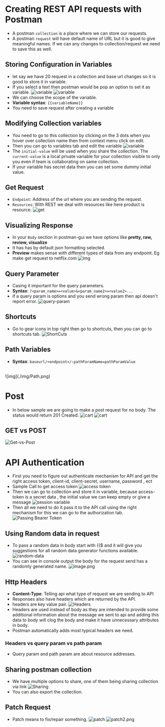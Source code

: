 # Creating REST API requests with Postman
* A postman `collection` is a place where we can store our requests. 
* A postman `request` will have default name of URL but it is good to give meaningful names. If we can any changes to collection/request we need to save this as well. 

## Storing Configuration in Variables
* let say we have 20 request in a collection and base url changes so it is good to store it in variable. 
* If you select a text then postman would be pop an option to set it as variable.
![variable](./img/variable-1.png)
![variable](./img/variable-2.png)
* We can choose the scope of the variable. 
* **Variable syntax**: `{{variableName}}`
* You need to save request after creating a variable

## Modifying Collection variables
* You need to go to this collection by clicking on the 3 dots when you hover over collection name then from context menu click on edit. 
* Then you can go to variables tab and edit the variable
![variable](./img/variable-3.png)
* The `initial-value` will be used when you share the collection. The `current-value` is a local private variable for your collection visible to only you even if team is collaborating on same collection. 
* If your variable has secret data then you can set some dummy initial value.

## Get Request
* `Endpoint`: Address of the url where you are sending the request. 
* `Resources`: With REST we deal with resources like here product is resource. 
![get](./img/get.png)

## Visualizing Response
* In your `Body` section in postman-gui we have options like **pretty, raw, review, visualize**
* It has has by default json formatting selected. 
* **Preview** makes sense with different types of data from any endpoint. Eg make get request to netflix.com
![img](./img/Screenshot%202022-09-02%20135452.png)

## Query Parameter
* Casing it important for the query parameters. 
* **Syntax**: `?<param_name>=<value>&<param_name2>=<value2>...`
* if a query param is options and you send wrong param then api doesn't report error. 
![query-param](./img/query-param.png)


## Shortcuts
* Go to gear icons in top right then go to shortcuts, then you can go to shortcuts tab. 
![ShortCuts](./img/Shortcuts.png)

## Path Variables
* **Syntax**: `baseurl/<endpoint>/:pathParamName=pathParamValue`
<br/>
![img](./img/Path.png)

# Post
* In below sample we are going to make a post request for no body. The status would return 201 Created. 
![cart](./img/cart.png)
![cart](./img/cart-add-item.png)


## GET vs POST 
![Get-vs-Post](./img/Get-vs-Post.png)

# API Authentication
* First you need to figure out authenticate mechanism for API and get the right access token, client-id, client-secret, username, password , ect
* Sample Call to get access token 
![access token](./img/access-token-call.png)
* Then we can go to collection and store it in variable, because access-token is a secret data , the initial value we can keep empty or give a message 
![session variable](./img/storing-access-token.png)
* Then all we need to do it pass it to the API call using the right mechanism for this we can go to the authorization tab. 
![Passing Bearer Token](./img/passing-token.png)

## Using Random data in request
* To pass a random data in body start with {{$ and it will give you suggestions for all random data generator functions available. 
![random-data](./img/random-data.png)
* You can see in console output the body for the request send has a randomly generated name. 
![image.png](./img/random2.png)

## Http Headers 
* **Content-Type**: Telling api what type of request we are sending to API 
* Responses also have headers which are returned by the API. 
* headers are key value pair. 
![Headers](./img/Headers.png)
* Headers are used instead of body as they are intended to provide some additional information about the message we sent to api and adding this data to body will clog the body and make it have unnecessary attributes in body.
* Postman automatically adds most typical headers we need. 

### Headers vs query param vs path param 
* Query param and path param are about resource addresses. 

## Sharing postman collection 
* We have multiple options to share, one of them being sharing collection via link 
![Sharing](./img/Sharing.png)
* You can also export the collection. 

## Patch Request
* Patch means to fix/repair something.
![patch](./img/patch.png)
![patch2.png](./img/patch2.png)
